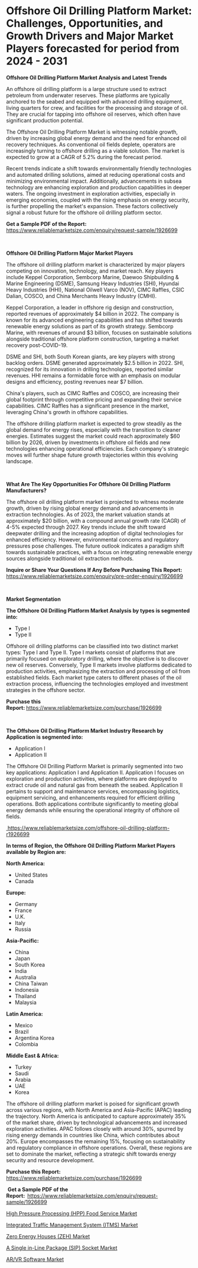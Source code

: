 <p><h1>Offshore Oil Drilling Platform Market: Challenges, Opportunities, and Growth Drivers and Major Market Players forecasted for period from 2024 - 2031</h1></p><p><strong>Offshore Oil Drilling Platform Market Analysis and Latest Trends</strong></p>
<p><p>An offshore oil drilling platform is a large structure used to extract petroleum from underwater reserves. These platforms are typically anchored to the seabed and equipped with advanced drilling equipment, living quarters for crew, and facilities for the processing and storage of oil. They are crucial for tapping into offshore oil reserves, which often have significant production potential.</p><p>The Offshore Oil Drilling Platform Market is witnessing notable growth, driven by increasing global energy demand and the need for enhanced oil recovery techniques. As conventional oil fields deplete, operators are increasingly turning to offshore drilling as a viable solution. The market is expected to grow at a CAGR of 5.2% during the forecast period.</p><p>Recent trends indicate a shift towards environmentally friendly technologies and automated drilling solutions, aimed at reducing operational costs and minimizing environmental impact. Additionally, advancements in subsea technology are enhancing exploration and production capabilities in deeper waters. The ongoing investment in exploration activities, especially in emerging economies, coupled with the rising emphasis on energy security, is further propelling the market's expansion. These factors collectively signal a robust future for the offshore oil drilling platform sector.</p></p>
<p><strong>Get a Sample PDF of the Report:&nbsp;</strong> <a href="https://www.reliablemarketsize.com/enquiry/request-sample/1926699?utm_campaign=1591&utm_medium=2&utm_source=Github&utm_content=ia&utm_term=25102024&utm_id=offshore-oil-drilling-platform">https://www.reliablemarketsize.com/enquiry/request-sample/1926699</a></p>
<p>&nbsp;</p>
<p><strong>Offshore Oil Drilling Platform Major Market Players</strong></p>
<p><p>The offshore oil drilling platform market is characterized by major players competing on innovation, technology, and market reach. Key players include Keppel Corporation, Sembcorp Marine, Daewoo Shipbuilding & Marine Engineering (DSME), Samsung Heavy Industries (SHI), Hyundai Heavy Industries (HHI), National Oilwell Varco (NOV), CIMC Raffles, CSIC Dalian, COSCO, and China Merchants Heavy Industry (CMHI).</p><p>Keppel Corporation, a leader in offshore rig design and construction, reported revenues of approximately $4 billion in 2022. The company is known for its advanced engineering capabilities and has shifted towards renewable energy solutions as part of its growth strategy. Sembcorp Marine, with revenues of around $3 billion, focuses on sustainable solutions alongside traditional offshore platform construction, targeting a market recovery post-COVID-19.</p><p>DSME and SHI, both South Korean giants, are key players with strong backlog orders. DSME generated approximately $2.5 billion in 2022. SHI, recognized for its innovation in drilling technologies, reported similar revenues. HHI remains a formidable force with an emphasis on modular designs and efficiency, posting revenues near $7 billion.</p><p>China's players, such as CIMC Raffles and COSCO, are increasing their global footprint through competitive pricing and expanding their service capabilities. CIMC Raffles has a significant presence in the market, leveraging China's growth in offshore capabilities.</p><p>The offshore drilling platform market is expected to grow steadily as the global demand for energy rises, especially with the transition to cleaner energies. Estimates suggest the market could reach approximately $60 billion by 2026, driven by investments in offshore oil fields and new technologies enhancing operational efficiencies. Each company's strategic moves will further shape future growth trajectories within this evolving landscape.</p></p>
<p>&nbsp;</p>
<p><strong>What Are The Key Opportunities For Offshore Oil Drilling Platform Manufacturers?</strong></p>
<p><p>The offshore oil drilling platform market is projected to witness moderate growth, driven by rising global energy demand and advancements in extraction technologies. As of 2023, the market valuation stands at approximately $20 billion, with a compound annual growth rate (CAGR) of 4-5% expected through 2027. Key trends include the shift toward deepwater drilling and the increasing adoption of digital technologies for enhanced efficiency. However, environmental concerns and regulatory pressures pose challenges. The future outlook indicates a paradigm shift towards sustainable practices, with a focus on integrating renewable energy sources alongside traditional oil extraction methods.</p></p>
<p><strong>Inquire or Share Your Questions If Any Before Purchasing This Report:</strong> <a href="https://www.reliablemarketsize.com/enquiry/pre-order-enquiry/1926699?utm_campaign=1591&utm_medium=2&utm_source=Github&utm_content=ia&utm_term=25102024&utm_id=offshore-oil-drilling-platform">https://www.reliablemarketsize.com/enquiry/pre-order-enquiry/1926699</a></p>
<p>&nbsp;</p>
<p><strong>Market Segmentation</strong></p>
<p><strong>The Offshore Oil Drilling Platform Market Analysis by types is segmented into:</strong></p>
<p><ul><li>Type I</li><li>Type II</li></ul></p>
<p><p>Offshore oil drilling platforms can be classified into two distinct market types: Type I and Type II. Type I markets consist of platforms that are primarily focused on exploratory drilling, where the objective is to discover new oil reserves. Conversely, Type II markets involve platforms dedicated to production activities, emphasizing the extraction and processing of oil from established fields. Each market type caters to different phases of the oil extraction process, influencing the technologies employed and investment strategies in the offshore sector.</p></p>
<p><strong>Purchase this Report:&nbsp;</strong><a href="https://www.reliablemarketsize.com/purchase/1926699?utm_campaign=1591&utm_medium=2&utm_source=Github&utm_content=ia&utm_term=25102024&utm_id=offshore-oil-drilling-platform">https://www.reliablemarketsize.com/purchase/1926699</a></p>
<p>&nbsp;</p>
<p><strong>The Offshore Oil Drilling Platform Market Industry Research by Application is segmented into:</strong></p>
<p><ul><li>Application I</li><li>Application II</li></ul></p>
<p><p>The Offshore Oil Drilling Platform Market is primarily segmented into two key applications: Application I and Application II. Application I focuses on exploration and production activities, where platforms are deployed to extract crude oil and natural gas from beneath the seabed. Application II pertains to support and maintenance services, encompassing logistics, equipment servicing, and enhancements required for efficient drilling operations. Both applications contribute significantly to meeting global energy demands while ensuring the operational integrity of offshore oil fields.</p></p>
<p><a href="https://www.reliablemarketsize.com/offshore-oil-drilling-platform-r1926699?utm_campaign=1591&utm_medium=2&utm_source=Github&utm_content=ia&utm_term=25102024&utm_id=offshore-oil-drilling-platform">&nbsp;https://www.reliablemarketsize.com/offshore-oil-drilling-platform-r1926699</a></p>
<p><strong>In terms of Region, the Offshore Oil Drilling Platform Market Players available by Region are:</strong></p>
<p>
    <p> <strong> North America: </strong>
        <ul>
            <li>United States</li>
            <li>Canada</li>
        </ul>
        </p> 
    <p> <strong> Europe: </strong>
        <ul>
            <li>Germany</li>
            <li>France</li>
            <li>U.K.</li>
            <li>Italy</li>
            <li>Russia</li>
        </ul>
        </p> 
    <p> <strong> Asia-Pacific: </strong>
        <ul>
            <li>China</li>
            <li>Japan</li>
            <li>South Korea</li>
            <li>India</li>
            <li>Australia</li>
            <li>China Taiwan</li>
            <li>Indonesia</li>
            <li>Thailand</li>
            <li>Malaysia</li>
        </ul>
        </p> 
    <p> <strong> Latin America: </strong>
        <ul>
            <li>Mexico</li>
            <li>Brazil</li>
            <li>Argentina Korea</li>
            <li>Colombia</li>
        </ul>
        </p> 
    <p> <strong> Middle East & Africa: </strong>
        <ul>
            <li>Turkey</li>
            <li>Saudi</li>
            <li>Arabia</li>
            <li>UAE</li>
            <li>Korea</li>
        </ul>
    </p>
    </p>
<p><p>The offshore oil drilling platform market is poised for significant growth across various regions, with North America and Asia-Pacific (APAC) leading the trajectory. North America is anticipated to capture approximately 35% of the market share, driven by technological advancements and increased exploration activities. APAC follows closely with around 30%, spurred by rising energy demands in countries like China, which contributes about 20%. Europe encompasses the remaining 15%, focusing on sustainability and regulatory compliance in offshore operations. Overall, these regions are set to dominate the market, reflecting a strategic shift towards energy security and resource development.</p></p>
<p><strong>Purchase this Report: </strong><a href="https://www.reliablemarketsize.com/purchase/1926699?utm_campaign=1591&utm_medium=2&utm_source=Github&utm_content=ia&utm_term=25102024&utm_id=offshore-oil-drilling-platform">https://www.reliablemarketsize.com/purchase/1926699</a></p>
<p>&nbsp;<strong>Get a Sample PDF of the Report:&nbsp;&nbsp;</strong><a href="https://www.reliablemarketsize.com/enquiry/request-sample/1926699?utm_campaign=1591&utm_medium=2&utm_source=Github&utm_content=ia&utm_term=25102024&utm_id=offshore-oil-drilling-platform">https://www.reliablemarketsize.com/enquiry/request-sample/1926699</a></p>
<p><strong></strong></p>
<p><p><a href="https://www.linkedin.com/pulse/global-high-pressure-processing-hpp-food-service-market-xqqpe?utm_campaign=1591&utm_medium=2&utm_source=Github&utm_content=ia&utm_term=25102024&utm_id=offshore-oil-drilling-platform">High Pressure Processing (HPP) Food Service Market</a></p><p><a href="https://www.linkedin.com/pulse/digital-transformation-integrated-traffic-management-kq2te?utm_campaign=1591&utm_medium=2&utm_source=Github&utm_content=ia&utm_term=25102024&utm_id=offshore-oil-drilling-platform">Integrated Traffic Management System (ITMS) Market</a></p><p><a href="https://www.linkedin.com/pulse/zero-energy-houses-zeh-market-evolution-global-trends-qqele?utm_campaign=1591&utm_medium=2&utm_source=Github&utm_content=ia&utm_term=25102024&utm_id=offshore-oil-drilling-platform">Zero Energy Houses (ZEH) Market</a></p><p><a href="https://www.linkedin.com/pulse/emerging-trends-single-in-line-package-sip-socket-market-global-o4asc?utm_campaign=1591&utm_medium=2&utm_source=Github&utm_content=ia&utm_term=25102024&utm_id=offshore-oil-drilling-platform">A Single in-Line Package (SIP) Socket Market</a></p><p><a href="https://github.com/AshrafKhan865/Market-Research-Report-List-1/blob/main/arvr-software-market.md?utm_campaign=1591&utm_medium=2&utm_source=Github&utm_content=ia&utm_term=25102024&utm_id=offshore-oil-drilling-platform">AR/VR Software Market</a></p></p>